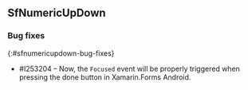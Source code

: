 ## SfNumericUpDown

### Bug fixes
{:#sfnumericupdown-bug-fixes}

* \#I253204 – Now, the `Focused` event will be properly triggered when pressing the done button in Xamarin.Forms Android.